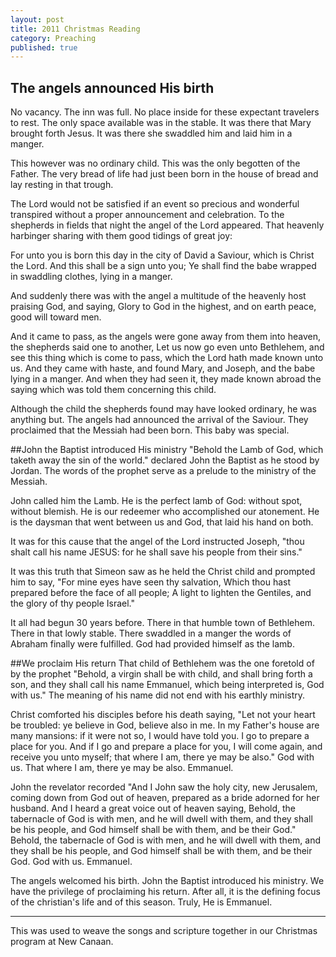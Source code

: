 ```yaml
---
layout: post
title: 2011 Christmas Reading
category: Preaching
published: true
---
```

## The angels announced His birth
No vacancy. The inn was full. No place inside for these expectant travelers to rest. The only space available was in the stable. It was there that Mary brought forth Jesus. It was there she swaddled him and laid him in a manger.

This however was no ordinary child. This was the only begotten of the Father. The very bread of life had just been born in the house of bread and lay resting in that trough.

The Lord would not be satisfied if an event so precious and wonderful transpired without a proper announcement and celebration. To the shepherds in fields that night the angel of the Lord appeared. That heavenly harbinger sharing with them good tidings of great joy:

For unto you is born this day in the city of David a Saviour, which is Christ the Lord. And this shall be a sign unto you; Ye shall find the babe wrapped in swaddling clothes, lying in a manger.

And suddenly there was with the angel a multitude of the heavenly host praising God, and saying, Glory to God in the highest, and on earth peace, good will toward men.

And it came to pass, as the angels were gone away from them into heaven, the shepherds said one to another, Let us now go even unto Bethlehem, and see this thing which is come to pass, which the Lord hath made known unto us. And they came with haste, and found Mary, and Joseph, and the babe lying in a manger. And when they had seen it, they made known abroad the saying which was told them concerning this child.

Although the child the shepherds found may have looked ordinary, he was anything but. The angels had announced the arrival of the Saviour. They proclaimed that the Messiah had been born. This baby was special.

##John the Baptist introduced His ministry
"Behold the Lamb of God, which taketh away the sin of the world." declared John the Baptist as he stood by Jordan. The words of the prophet serve as a prelude to the ministry of the Messiah.

John called him the Lamb. He is the perfect lamb of God: without spot, without blemish. He is our redeemer who accomplished our atonement. He is the daysman that went between us and God, that laid his hand on both.

It was for this cause that the angel of the Lord instructed Joseph, "thou shalt call his name JESUS: for he shall save his people from their sins."

It was this truth that Simeon saw as he held the Christ child and prompted him to say, "For mine eyes have seen thy salvation, Which thou hast prepared before the face of all people; A light to lighten the Gentiles, and the glory of thy people Israel."

It all had begun 30 years before. There in that humble town of Bethlehem. There in that lowly stable. There swaddled in a manger the words of Abraham finally were fulfilled. God had provided himself as the lamb.

##We proclaim His return
That child of Bethlehem was the one foretold of by the prophet "Behold, a virgin shall be with child, and shall bring forth a son, and they shall call his name Emmanuel, which being interpreted is, God with us." The meaning of his name did not end with his earthly ministry.

Christ comforted his disciples before his death saying, "Let not your heart be troubled: ye believe in God, believe also in me. In my Father's house are many mansions: if it were not so, I would have told you. I go to prepare a place for you. And if I go and prepare a place for you, I will come again, and receive you unto myself; that where I am, there ye may be also." God with us. That where I am, there ye may be also. Emmanuel.

John the revelator recorded "And I John saw the holy city, new Jerusalem, coming down from God out of heaven, prepared as a bride adorned for her husband. And I heard a great voice out of heaven saying, Behold, the tabernacle of God is with men, and he will dwell with them, and they shall be his people, and God himself shall be with them, and be their God." Behold, the tabernacle of God is with men, and he will dwell with them, and they shall be his people, and God himself shall be with them, and be their God. God with us. Emmanuel.

The angels welcomed his birth. John the Baptist introduced his ministry. We have the privilege of proclaiming his return. After all, it is the defining focus of the christian's life and of this season. Truly, He is Emmanuel.

---

This was used to weave the songs and scripture together in our Christmas program at New Canaan.
